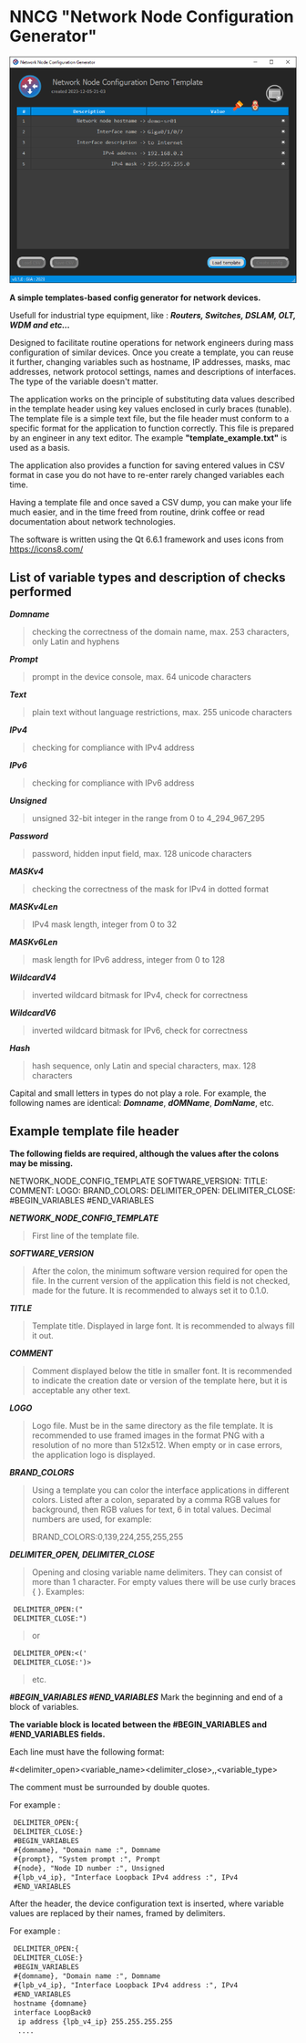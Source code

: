 # NNCG "Network Node Configuration Generator"

![nncg screenshot](screenshot.png)

**A simple templates-based config generator for network devices.**

Usefull for industrial type equipment, like : ***Routers, Switches, DSLAM, OLT, WDM and etc...***

Designed to facilitate routine operations for network engineers during mass configuration of similar devices. Once you create a template, you can reuse it further, changing variables such as hostname, IP addresses, masks, mac addresses, network protocol settings, names and descriptions of interfaces. The type of the variable doesn't matter.

The application works on the principle of substituting data values described in the template header using key values enclosed in curly braces (tunable). The template file is a simple text file, but the file header must conform to a specific format for the application to function correctly. This file is prepared by an engineer in any text editor. The example **"template_example.txt"** is used as a basis.

The application also provides a function for saving entered values in CSV format in case you do not have to re-enter rarely changed variables each time.

Having a template file and once saved a CSV dump, you can make your life much easier, and in the time freed from routine, drink coffee or read documentation about network technologies.

The software is written using the Qt 6.6.1 framework and uses icons from https://icons8.com/

## List of variable types and description of checks performed

***Domname***
> checking the correctness of the domain name, max. 253 characters, only Latin and hyphens

***Prompt***
> prompt in the device console, max. 64 unicode characters

***Text***
> plain text without language restrictions, max. 255 unicode characters

***IPv4***
> checking for compliance with IPv4 address

***IPv6***
> checking for compliance with IPv6 address

***Unsigned***
> unsigned 32-bit integer in the range from 0 to 4_294_967_295

***Password***
> password, hidden input field, max. 128 unicode characters

***MASKv4***
> checking the correctness of the mask for IPv4 in dotted format

***MASKv4Len***
> IPv4 mask length, integer from 0 to 32

***MASKv6Len***
> mask length for IPv6 address, integer from 0 to 128

***WildcardV4***
> inverted wildcard bitmask for IPv4, check for correctness

***WildcardV6***
> inverted wildcard bitmask for IPv6, check for correctness

***Hash***
> hash sequence, only Latin and special characters, max. 128 characters

Capital and small letters in types do not play a role. For example, the following names are identical: ***Domname***, ***dOMName***, ***DomName***, etc.

## Example template file header

**The following fields are required, although the values after the colons may be missing.**

NETWORK_NODE_CONFIG_TEMPLATE
SOFTWARE_VERSION:
TITLE:
COMMENT:
LOGO:
BRAND_COLORS:
DELIMITER_OPEN:
DELIMITER_CLOSE:
#BEGIN_VARIABLES
#END_VARIABLES

***NETWORK_NODE_CONFIG_TEMPLATE***
> First line of the template file.

***SOFTWARE_VERSION***
> After the colon, the minimum software version required for
> open the file. In the current version of the application this field is not checked,
> made for the future. It is recommended to always set it to 0.1.0.

***TITLE***
> Template title. Displayed in large font. It is recommended to always fill it out.

***COMMENT***
> Comment displayed below the title in smaller font.
> It is recommended to indicate the creation date or version of the template here, but it is acceptable
> any other text.

***LOGO***
> Logo file. Must be in the same directory as the file
> template. It is recommended to use framed images in the format
> PNG with a resolution of no more than 512x512. When empty or in case
> errors, the application logo is displayed.

***BRAND_COLORS***
> Using a template you can color the interface
> applications in different colors. Listed after a colon, separated by a comma
> RGB values for background, then RGB values for text, 6 in total
> values. Decimal numbers are used, for example:
>
> BRAND_COLORS:0,139,224,255,255,255


***DELIMITER_OPEN, 
DELIMITER_CLOSE***
> Opening and closing variable name delimiters. They can
> consist of more than 1 character. For empty values there will be
> use curly braces { }. Examples:
>
     DELIMITER_OPEN:("
     DELIMITER_CLOSE:")
>
> or
>
     DELIMITER_OPEN:<('
     DELIMITER_CLOSE:')>
> etc.

***#BEGIN_VARIABLES
#END_VARIABLES***
Mark the beginning and end of a block of variables.


**The variable block is located between the #BEGIN_VARIABLES and #END_VARIABLES fields.**

Each line must have the following format:

#<delimiter_open><variable_name><delimiter_close>,<comment>,<variable_type>

The comment must be surrounded by double quotes.

For example :

     DELIMITER_OPEN:{
     DELIMITER_CLOSE:}
     #BEGIN_VARIABLES
     #{domname}, "Domain name :", Domname
     #{prompt}, "System prompt :", Prompt
     #{node}, "Node ID number :", Unsigned
     #{lpb_v4_ip}, "Interface Loopback IPv4 address :", IPv4
     #END_VARIABLES

After the header, the device configuration text is inserted, where variable values are replaced by their names, framed by delimiters.

For example :

     DELIMITER_OPEN:{
     DELIMITER_CLOSE:}
     #BEGIN_VARIABLES
     #{domname}, "Domain name :", Domname
     #{lpb_v4_ip}, "Interface Loopback IPv4 address :", IPv4
     #END_VARIABLES
     hostname {domname}
     interface LoopBack0
      ip address {lpb_v4_ip} 255.255.255.255
      ....
